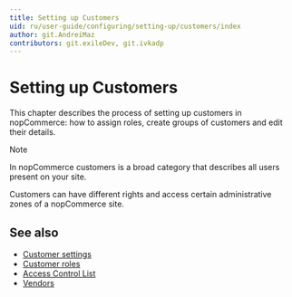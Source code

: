 ```yaml
---
title: Setting up Customers
uid: ru/user-guide/configuring/setting-up/customers/index
author: git.AndreiMaz
contributors: git.exileDev, git.ivkadp
---
```

# Setting up Customers

This chapter describes the process of setting up customers in nopCommerce: how to assign roles, create groups of customers and edit their details.

> [!NOTE]
>  In nopCommerce customers is a broad category that describes all users present on your site.

Customers can have different rights and access certain administrative zones of a nopCommerce site.

## See also

- [Customer settings](xref:en/user-guide/configuring/setting-up/customers/settings)
- [Customer roles](xref:en/user-guide/configuring/setting-up/customers/customer-roles)
- [Access Control List](xref:en/user-guide/configuring/setting-up/customers/acl)
- [Vendors](xref:en/user-guide/configuring/setting-up/customers/vendors/index)
